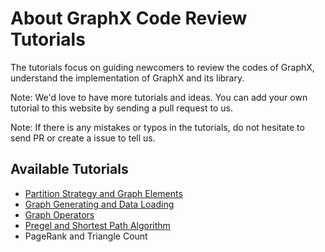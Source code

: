 About GraphX Code Review Tutorials
==================================

The tutorials focus on guiding newcomers to review the codes of GraphX, understand the implementation of GraphX and its library.

Note: We'd love to have more tutorials and ideas. You can add your own tutorial to this website by sending a pull request to us.

Note: If there is any mistakes or typos in the tutorials, do not hesitate to send PR or create a issue to tell us.


Available Tutorials
-------------------

* [Partition Strategy and Graph Elements](partitionAndElements.md)
* [Graph Generating and Data Loading](createAndLoad.md)
* [Graph Operators](graphOperators.md)
* [Pregel and Shortest Path Algorithm](pregelAndSPA.md)
* PageRank and Triangle Count
